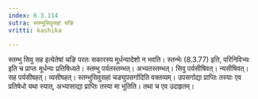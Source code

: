```yaml
---
index: 8.3.114
sutra: स्तम्भुसिवुसहां चङि
vritti: kashika

---
```

स्तम्भु सिवु सह इत्येतेषां चङि परतः सकारस्य मूर्धन्यादेशो न भवति। स्तन्भेः (8.3.77) इति, परिनिविभ्यः इति च प्राप्तः मूर्धन्यः प्रतिषिध्यते। स्तम्भु पर्यतस्तम्भत्। अभ्यतस्तम्भत्। सिवु पर्यसीषिवत्। न्यसीषिवत्। सह पर्यसीषहत्। व्यसीषहत्। स्तम्भुसिवुसहां चङ्युपसर्गादिति वक्तव्यम्। उपसर्गाद्या प्राप्तिः तस्याः एव प्रतिषेधो यथा स्यात्, अभ्यासाद्या प्राप्तिः तस्या मा भूतिति। तथा च एव उदाहृतम्।